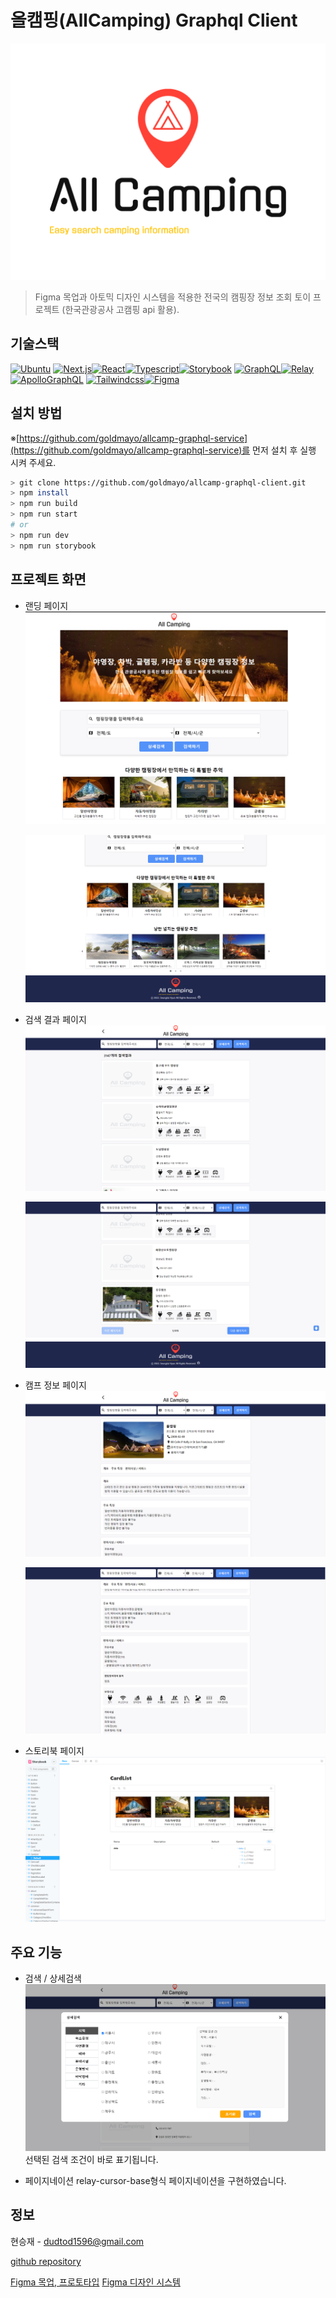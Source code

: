 # 올캠핑(AllCamping) Graphql Client

![AllCamping Screen Shot][product-screenshot]

> Figma 목업과 아토믹 디자인 시스템을 적용한 전국의 캠핑장 정보 조회 토이 프로젝트 (한국관광공사 고캠핑 api 활용).

## 기술스택

[![Ubuntu][ubuntu]][ubuntu-url]
[![Next.js][next.js]][next.js-url][![React][react]][react-url][![Typescript][typescript]][typescript-url][![Storybook][storybook]][storybook-url]
[![GraphQL][graphql]][graphql-url][![Relay][relay]][relay-url][![ApolloGraphQL][apollographql]][apollographql-url]
[![Tailwindcss][tailwindcss]][tailwindcss-url][![Figma][figma]][figma-url]

## 설치 방법

※[https://github.com/goldmayo/allcamp-graphql-service](https://github.com/goldmayo/allcamp-graphql-service)를 먼저 설치 후 실행 시켜 주세요.

```sh
> git clone https://github.com/goldmayo/allcamp-graphql-client.git
> npm install
> npm run build
> npm run start
# or
> npm run dev
> npm run storybook
```

## 프로젝트 화면

- 랜딩 페이지
  ![LandingPage Screen Shot1][product-landingpagescreenshot1]

  ![LandingPage Screen Shot2][product-landingpagescreenshot2]

- 검색 결과 페이지
  ![SearchResultPage Screen Shot1][product-searchresultpagescreenshot1]

  ![SearchResultPage Screen Shot2][product-searchresultpagescreenshot2]

- 캠프 정보 페이지
  ![CampInfoPage Screen Shot1][product-campinfopagescreenshot1]

  ![CampInfoPage Screen Shot2][product-campinfopagescreenshot2]

- 스토리북 페이지
  ![storybook-screenshot][storybook-screenshot]

## 주요 기능

- 검색 / 상세검색
  ![SearchResultPage Screen Shot3][product-searchresultpagescreenshot3]
  선택된 검색 조건이 바로 표기됩니다.

- 페이지네이션
  relay-cursor-base형식 페이지네이션을 구현하였습니다.

## 정보

현승재 - dudtod1596@gmail.com

[github repository](https://github.com/goldmayo/allcamp-graphql-client)

[Figma 목업, 프로토타입]([figma-allcamping-design-url])
[Figma 디자인 시스템]([figma-allcamping-design-system-url])

<!-- MARKDOWN LINKS & IMAGES -->
<!-- https://www.markdownguide.org/basic-syntax/#reference-style-links -->

[product-screenshot]: public/HighResolutionLogo.png
[product-landingpagescreenshot1]: capture/landing.PNG
[product-landingpagescreenshot2]: capture/landing2.PNG
[product-searchresultpagescreenshot1]: capture/search2.PNG
[product-searchresultpagescreenshot2]: capture/search.PNG
[product-searchresultpagescreenshot3]: capture/search3.PNG
[product-campinfopagescreenshot1]: capture/about2.PNG
[product-campinfopagescreenshot2]: capture/about.PNG
[storybook-screenshot]: capture/storybook.PNG
[ubuntu]: https://img.shields.io/badge/Ubuntu-18.04-E95420?style=flat-square&logo=Ubuntu&logoColor=white
[ubuntu-url]: https://ubuntu.com/
[graphql]: https://img.shields.io/badge/GraphQL-E10098?style=flat-square&logo=GraphQL&logoColor=white
[graphql-url]: https://graphql.org/
[relay]: https://img.shields.io/badge/Relay-F26B00?style=flat-square&logo=Relay&logoColor=white
[relay-url]: https://relay.dev/
[typescript]: https://img.shields.io/badge/TypeScript-3178C6?style=flat-square&logo=TypeScript&logoColor=white
[typescript-url]: https://www.typescriptlang.org/
[next.js]: https://img.shields.io/badge/next.js-000000?style=flat-square&logo=next.js&logoColor=white
[next.js-url]: https://www.next.jslang.org/
[tailwindcss]: https://img.shields.io/badge/TailwindCSs-06B6D4?style=flat-square&logo=TailwindCSs&logoColor=white
[tailwindcss-url]: https://tailwindcss.com/
[react]: https://img.shields.io/badge/React-61DAFB?style=flat-square&logo=React&logoColor=white
[react-url]: https://reactjs.org/
[storybook]: https://img.shields.io/badge/Storybook-FF4785?style=flat-square&logo=Storybook&logoColor=white
[storybook-url]: https://storybook.js.org/
[apollographql]: https://img.shields.io/badge/ApolloGraphQL-311C87?style=flat-square&logo=ApolloGraphQL&logoColor=white
[apollographql-url]: https://www.apollographql.com/docs/react/api/core/ApolloClient/
[figma]: https://img.shields.io/badge/Figma-F24E1E?style=flat-square&logo=Figma&logoColor=white
[figma-url]: https://www.figma.com/
[figma-allcamping-design-url]: https://www.figma.com/file/1ivtyaKdvwzIpYIaEZEt4c/ALLCamping?node-id=0%3A1&t=2sdvxQcWecAW2dPH-1
[figma-allcamping-design-system-url]: https://www.figma.com/file/0ewF1KPQhOy7FPkBOUPNrj/%5BStyleGuide%5DALLCamping?t=2sdvxQcWecAW2dPH-1
